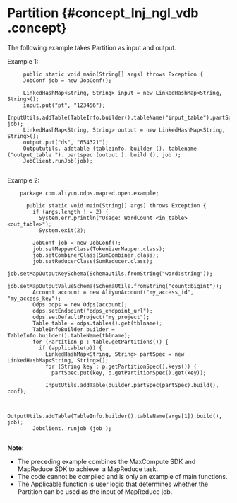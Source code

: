 # Partition {#concept_lnj_ngl_vdb .concept}

The following example takes Partition as input and output.

Example 1:

```
     public static void main(String[] args) throws Exception {
     JobConf job = new JobConf();
     
     LinkedHashMap<String, String> input = new LinkedHashMap<String, String>();
     input.put("pt", "123456");
     InputUtils.addTable(TableInfo.builder().tableName("input_table").partSpec(input).build(), job);
     LinkedHashMap<String, String> output = new LinkedHashMap<String, String>();
     output.put("ds", "654321");
     Outpututils. addtable (tableinfo. builder (). tablename ("output_table "). partspec (output ). build (), job );
     JobClient.runJob(job);
    

```

Example 2:

```
    package com.aliyun.odps.mapred.open.example;
    
      public static void main(String[] args) throws Exception {
        if (args.length ! = 2) {
          System.err.println("Usage: WordCount <in_table> <out_table>");
          System.exit(2);
        
        JobConf job = new JobConf();
        job.setMapperClass(TokenizerMapper.class);
        job.setCombinerClass(SumCombiner.class);
        job.setReducerClass(SumReducer.class);
        job.setMapOutputKeySchema(SchemaUtils.fromString("word:string"));
        job.setMapOutputValueSchema(SchemaUtils.fromString("count:bigint"));
        Account account = new AliyunAccount("my_access_id", "my_access_key");
        Odps odps = new Odps(account);
        odps.setEndpoint("odps_endpoint_url");
        odps.setDefaultProject("my_project");
        Table table = odps.tables().get(tblname);
        TableInfoBuilder builder = TableInfo.builder().tableName(tblname);
        for (Partition p : table.getPartitions()) {
          if (applicable(p)) {
            LinkedHashMap<String, String> partSpec = new LinkedHashMap<String, String>();
            for (String key : p.getPartitionSpec().keys()) {
              partSpec.put(key, p.getPartitionSpec().get(key));
            
            InputUtils.addTable(builder.partSpec(partSpec).build(), conf);
          
        
        OutputUtils.addTable(TableInfo.builder().tableName(args[1]).build(), job);
        Jobclient. runjob (job );
      

```

**Note:** 

-   The preceding example combines the MaxCompute SDK and MapReduce SDK to achieve  a MapReduce task.
-   The code cannot be compiled and is only an example of main functions.
-   The Applicable function is user logic that determines whether the Partition can be used as the input of MapReduce job.

